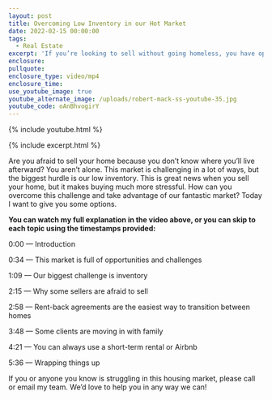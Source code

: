 ```yaml
---
layout: post
title: Overcoming Low Inventory in our Hot Market
date: 2022-02-15 00:00:00
tags:
  - Real Estate
excerpt: 'If you’re looking to sell without going homeless, you have options. '
enclosure:
pullquote:
enclosure_type: video/mp4
enclosure_time:
use_youtube_image: true
youtube_alternate_image: /uploads/robert-mack-ss-youtube-35.jpg
youtube_code: oAnBhvogirY
---
```

{% include youtube.html %}

{% include excerpt.html %}

Are you afraid to sell your home because you don’t know where you’ll live afterward? You aren’t alone. This market is challenging in a lot of ways, but the biggest hurdle is our low inventory. This is great news when you sell your home, but it makes buying much more stressful. How can you overcome this challenge and take advantage of our fantastic market? Today I want to give you some options.&nbsp;

**You can watch my full explanation in the video above, or you can skip to each topic using the timestamps provided:**

0:00 — Introduction

0:34 — This market is full of opportunities and challenges

1:09 — Our biggest challenge is inventory

2:15 — Why some sellers are afraid to sell

2:58 — Rent-back agreements are the easiest way to transition between homes

3:48 — Some clients are moving in with family

4:21 — You can always use a short-term rental or Airbnb

5:36 — Wrapping things up

If you or anyone you know is struggling in this housing market, please call or email my team. We’d love to help you in any way we can\!&nbsp;
